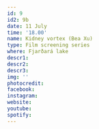 ```yaml
---
id: 9
id2: 9b
date: 11 July
time: '18.00'
name: Kidney vortex (Bea Xu)
type: Film screening series
where: Fjarðará lake
descr1: 
descr2: 
descr3: 
img: ''
photocredit: 
facebook: 
instagram: 
website:
youtube:
spotify:
---
```

